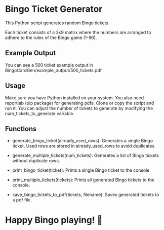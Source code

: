 # Bingo Ticket Generator
This Python script generates random Bingo tickets. 

Each ticket consists of a 3x9 matrix where the numbers are arranged to adhere to the rules of the Bingo game (1-90).

## Example Output
You can see a 500 ticket example output in BingoCardGen/example_output/500_tickets.pdf

## Usage
Make sure you have Python installed on your system. You also need reportlab (pip package) for generating pdfs.
Clone or copy the script and run it.
You can adjust the number of tickets to generate by modifying the num_tickets_to_generate variable.
## Functions
- generate_bingo_ticket(already_used_rows):
Generates a single Bingo ticket. Used rows are stored in already_used_rows to avoid duplicates.

- generate_multiple_tickets(num_tickets):
Generates a list of Bingo tickets without duplicate rows.

- print_bingo_ticket(ticket):
Prints a single Bingo ticket to the console.

- print_multiple_tickets(tickets):
Prints all generated Bingo tickets to the console.

- save_bingo_tickets_to_pdf(tickets, filename):
Saves generated tickets to a pdf file.

# Happy Bingo playing! 🎉